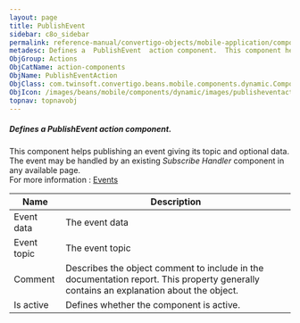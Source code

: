 ```yaml
---
layout: page
title: PublishEvent
sidebar: c8o_sidebar
permalink: reference-manual/convertigo-objects/mobile-application/components/action-components/publishevent/
metadesc: Defines a  PublishEvent  action component.  This component helps publishing an event giving its topic and optional data. The event may be handled by a
ObjGroup: Actions
ObjCatName: action-components
ObjName: PublishEventAction
ObjClass: com.twinsoft.convertigo.beans.mobile.components.dynamic.ComponentManager$1
ObjIcon: /images/beans/mobile/components/dynamic/images/publisheventaction_color_32x32.png
topnav: topnavobj
---
```

##### Defines a <i>PublishEvent</i> action component. <br/>

This component helps publishing an event giving its topic and optional data. The event may be handled by an existing <i>Subscribe Handler</i> component in any available page.<br/>
For more information : <a target='_blank' href='https://ionicframework.com/docs/v3/api/util/Events/'>Events</a>

Name | Description 
--- | ---
Event data | The event data
Event topic | The event topic
Comment | Describes the object comment to include in the documentation report.  This property generally contains an explanation about the object. 
Is active | Defines whether the component is active. 

